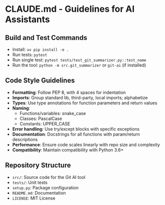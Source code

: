 # CLAUDE.md - Guidelines for AI Assistants

## Build and Test Commands
- Install: `uv pip install -e .`
- Run tests: `pytest`
- Run single test: `pytest tests/test_git_summarizer.py::test_name`
- Run the tool: `python -m src.git_summarizer` or `git-ai` (if installed)

## Code Style Guidelines
- **Formatting**: Follow PEP 8, with 4 spaces for indentation
- **Imports**: Group standard lib, third-party, local imports; alphabetize
- **Types**: Use type annotations for function parameters and return values
- **Naming**: 
  - Functions/variables: snake_case
  - Classes: PascalCase
  - Constants: UPPER_CASE
- **Error handling**: Use try/except blocks with specific exceptions
- **Documentation**: Docstrings for all functions with param/return descriptions
- **Performance**: Ensure code scales linearly with repo size and complexity
- **Compatibility**: Maintain compatibility with Python 3.6+

## Repository Structure
- `src/`: Source code for the Git AI tool
- `tests/`: Unit tests
- `setup.py`: Package configuration
- `README.md`: Documentation
- `LICENSE`: MIT License